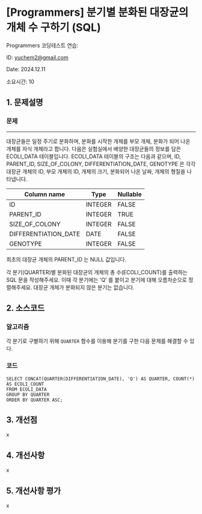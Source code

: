 # [Programmers] 분기별 분화된 대장균의 개체 수 구하기 (SQL)
Programmers 코딩테스트 연습: 

ID: yuchem2@gmail.com

Date: 2024.12.11

소요시간: 10

## 1. 문제설명

### 문제
---
대장균들은 일정 주기로 분화하며, 분화를 시작한 개체를 부모 개체, 분화가 되어 나온 개체를 자식 개체라고 합니다.
다음은 실험실에서 배양한 대장균들의 정보를 담은 ECOLI_DATA 테이블입니다. ECOLI_DATA 테이블의 구조는 다음과 같으며, ID, PARENT_ID, SIZE_OF_COLONY, DIFFERENTIATION_DATE, GENOTYPE 은 각각 대장균 개체의 ID, 부모 개체의 ID, 개체의 크기, 분화되어 나온 날짜, 개체의 형질을 나타냅니다.

| Column name          | Type    | Nullable  |
|----------------------|---------|-----------|
| ID                   | INTEGER | FALSE     |
| PARENT_ID            | INTEGER | TRUE      |
| SIZE_OF_COLONY       | INTEGER | FALSE     |
| DIFFERENTIATION_DATE | DATE    | FALSE     |
| GENOTYPE             | INTEGER | FALSE     |

최초의 대장균 개체의 PARENT_ID 는 NULL 값입니다.

각 분기(QUARTER)별 분화된 대장균의 개체의 총 수(ECOLI_COUNT)를 출력하는 SQL 문을 작성해주세요. 이때 각 분기에는 'Q' 를 붙이고 분기에 대해 오름차순으로 정렬해주세요. 대장균 개체가 분화되지 않은 분기는 없습니다.

## 2. 소스코드

### 알고리즘
각 분기로 구별하기 위해 `QUARTER` 함수를 이용해 분기를 구한 다음 문제를 해결할 수 있다.

### 코드
```mysql
SELECT CONCAT(QUARTER(DIFFERENTIATION_DATE), 'Q') AS QUARTER, COUNT(*) AS ECOLI_COUNT
FROM ECOLI_DATA
GROUP BY QUARTER
ORDER BY QUARTER ASC;
```
## 3. 개선점
x
## 4. 개선사항
x
## 5. 개선사항 평가
x
